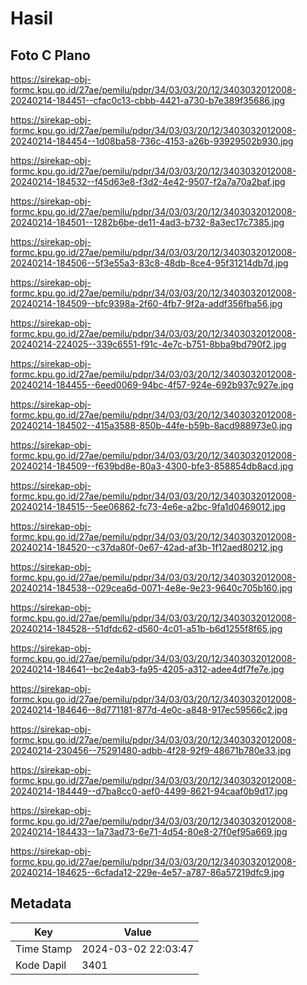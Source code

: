 # Hasil

## Foto C Plano

https://sirekap-obj-formc.kpu.go.id/27ae/pemilu/pdpr/34/03/03/20/12/3403032012008-20240214-184451--cfac0c13-cbbb-4421-a730-b7e389f35686.jpg

https://sirekap-obj-formc.kpu.go.id/27ae/pemilu/pdpr/34/03/03/20/12/3403032012008-20240214-184454--1d08ba58-736c-4153-a26b-93929502b930.jpg

https://sirekap-obj-formc.kpu.go.id/27ae/pemilu/pdpr/34/03/03/20/12/3403032012008-20240214-184532--f45d63e8-f3d2-4e42-9507-f2a7a70a2baf.jpg

https://sirekap-obj-formc.kpu.go.id/27ae/pemilu/pdpr/34/03/03/20/12/3403032012008-20240214-184501--1282b6be-de11-4ad3-b732-8a3ec17c7385.jpg

https://sirekap-obj-formc.kpu.go.id/27ae/pemilu/pdpr/34/03/03/20/12/3403032012008-20240214-184506--5f3e55a3-83c8-48db-8ce4-95f31214db7d.jpg

https://sirekap-obj-formc.kpu.go.id/27ae/pemilu/pdpr/34/03/03/20/12/3403032012008-20240214-184509--bfc9398a-2f60-4fb7-9f2a-addf356fba56.jpg

https://sirekap-obj-formc.kpu.go.id/27ae/pemilu/pdpr/34/03/03/20/12/3403032012008-20240214-224025--339c6551-f91c-4e7c-b751-8bba9bd790f2.jpg

https://sirekap-obj-formc.kpu.go.id/27ae/pemilu/pdpr/34/03/03/20/12/3403032012008-20240214-184455--6eed0069-94bc-4f57-924e-692b937c927e.jpg

https://sirekap-obj-formc.kpu.go.id/27ae/pemilu/pdpr/34/03/03/20/12/3403032012008-20240214-184502--415a3588-850b-44fe-b59b-8acd988973e0.jpg

https://sirekap-obj-formc.kpu.go.id/27ae/pemilu/pdpr/34/03/03/20/12/3403032012008-20240214-184509--f639bd8e-80a3-4300-bfe3-858854db8acd.jpg

https://sirekap-obj-formc.kpu.go.id/27ae/pemilu/pdpr/34/03/03/20/12/3403032012008-20240214-184515--5ee06862-fc73-4e6e-a2bc-9fa1d0469012.jpg

https://sirekap-obj-formc.kpu.go.id/27ae/pemilu/pdpr/34/03/03/20/12/3403032012008-20240214-184520--c37da80f-0e67-42ad-af3b-1f12aed80212.jpg

https://sirekap-obj-formc.kpu.go.id/27ae/pemilu/pdpr/34/03/03/20/12/3403032012008-20240214-184538--029cea6d-0071-4e8e-9e23-9640c705b160.jpg

https://sirekap-obj-formc.kpu.go.id/27ae/pemilu/pdpr/34/03/03/20/12/3403032012008-20240214-184528--51dfdc62-d560-4c01-a51b-b6d1255f8f65.jpg

https://sirekap-obj-formc.kpu.go.id/27ae/pemilu/pdpr/34/03/03/20/12/3403032012008-20240214-184641--bc2e4ab3-fa95-4205-a312-adee4df7fe7e.jpg

https://sirekap-obj-formc.kpu.go.id/27ae/pemilu/pdpr/34/03/03/20/12/3403032012008-20240214-184646--8d771181-877d-4e0c-a848-917ec59566c2.jpg

https://sirekap-obj-formc.kpu.go.id/27ae/pemilu/pdpr/34/03/03/20/12/3403032012008-20240214-230456--75291480-adbb-4f28-92f9-48671b780e33.jpg

https://sirekap-obj-formc.kpu.go.id/27ae/pemilu/pdpr/34/03/03/20/12/3403032012008-20240214-184449--d7ba8cc0-aef0-4499-8621-94caaf0b9d17.jpg

https://sirekap-obj-formc.kpu.go.id/27ae/pemilu/pdpr/34/03/03/20/12/3403032012008-20240214-184433--1a73ad73-6e71-4d54-80e8-27f0ef95a669.jpg

https://sirekap-obj-formc.kpu.go.id/27ae/pemilu/pdpr/34/03/03/20/12/3403032012008-20240214-184625--6cfada12-229e-4e57-a787-86a57219dfc9.jpg


## Metadata

| Key        | Value               |
| ---------- | ------------------- |
| Time Stamp | 2024-03-02 22:03:47 |
| Kode Dapil | 3401                |




